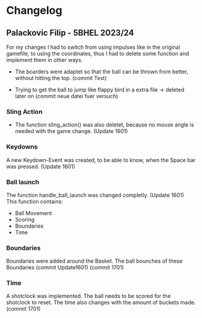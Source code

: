 # Changelog
## Palackovic Filip - 5BHEL 2023/24

For my changes I had to switch from using impulses like in the original gamefile, to using the coordinates, thus I had to delete some function and implement them
in other ways.

* The boarders were adaptet so that the ball can be thrown from better, without hitting the top. (commit Test)

* Trying to get the ball to jump like flappy bird in a extra file -> deleted later on (commit neue datei fuer versuch)

### Sling Action 

* The function sling_action() was also deletet, because no mouse angle is needed with the game change. (Update 1601)

### Keydowns

A new Keydown-Event was created, to be able to know, when the Space bar was pressed. (Update 1601)

### Ball launch

The function handle_ball_launch was changed completly.  (Update 1601)
This function contains:
* Ball Movement
* Scoring
* Boundaries
* Time


### Boundaries
Boundaries were added around the Basket. The ball bounches of these Boundaries (commit Update1601) (commit 1701)

### Time
A shotclock was implemented. The ball needs to be scored for the shotclock to reset. The time also changes with the amount of buckets made. (commit 1701)
